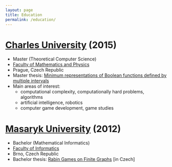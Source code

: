 ```yaml
---
layout: page
title: Education
permalink: /education/
---
```


# [Charles University](http://cuni.cz/) (2015)

* Master (Theoretical Computer Science)
* [Faculty of Mathematics and Physics](http://www.mff.cuni.cz/)
* Prague, Czech Republic
* Master thesis: [Minimum representations of Boolean functions defined by multiple intervals](https://is.cuni.cz/webapps/zzp/detail/163753/)
* Main areas of interest:
  * computational complexity, computationally hard problems, algorithms
  * artificial intelligence, robotics
  * computer game development, game studies

# [Masaryk University](http://www.muni.cz/) (2012)

* Bachelor (Mathematical Informatics)
* [Faculty of Informatics](http://www.fi.muni.cz/)
* Brno, Czech Republic
* Bachelor thesis: [Rabin Games on Finite Graphs](http://is.muni.cz/th/324945/fi_b/) [in Czech]

